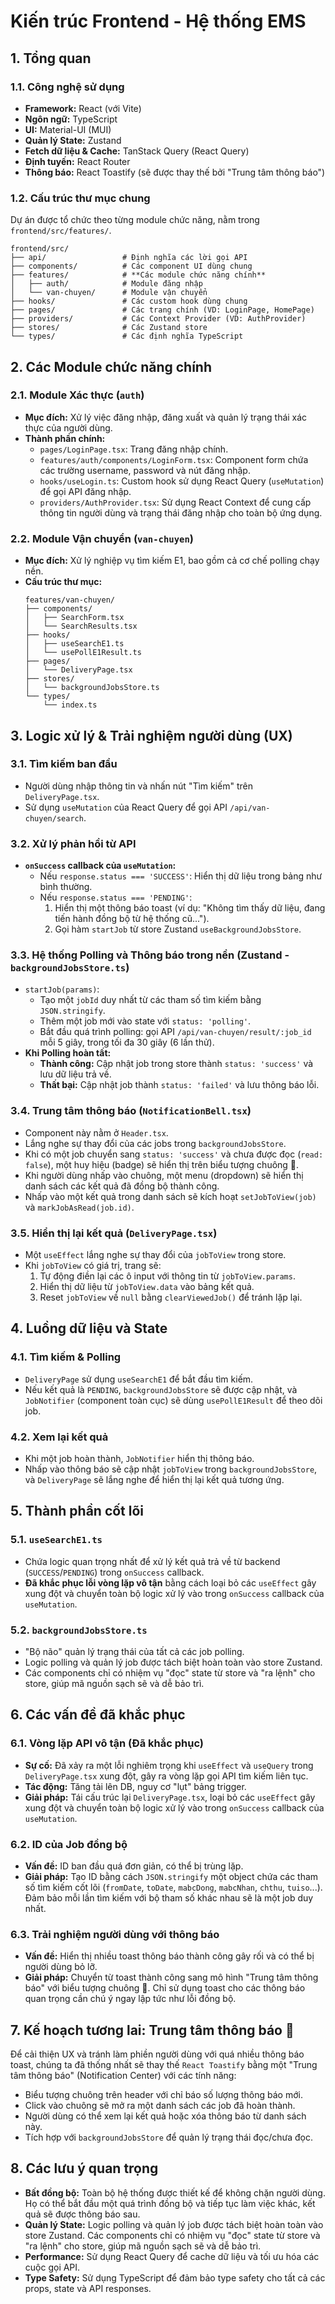 # Kiến trúc Frontend - Hệ thống EMS

## 1. Tổng quan

### 1.1. Công nghệ sử dụng
*   **Framework:** React (với Vite)
*   **Ngôn ngữ:** TypeScript
*   **UI:** Material-UI (MUI)
*   **Quản lý State:** Zustand
*   **Fetch dữ liệu & Cache:** TanStack Query (React Query)
*   **Định tuyến:** React Router
*   **Thông báo:** React Toastify (sẽ được thay thế bởi "Trung tâm thông báo")

### 1.2. Cấu trúc thư mục chung

Dự án được tổ chức theo từng module chức năng, nằm trong `frontend/src/features/`.

```
frontend/src/
├── api/                 # Định nghĩa các lời gọi API
├── components/          # Các component UI dùng chung
├── features/            # **Các module chức năng chính**
│   ├── auth/            # Module đăng nhập
│   └── van-chuyen/      # Module vận chuyển
├── hooks/               # Các custom hook dùng chung
├── pages/               # Các trang chính (VD: LoginPage, HomePage)
├── providers/           # Các Context Provider (VD: AuthProvider)
├── stores/              # Các Zustand store
└── types/               # Các định nghĩa TypeScript
```

## 2. Các Module chức năng chính

### 2.1. Module Xác thực (`auth`)

*   **Mục đích:** Xử lý việc đăng nhập, đăng xuất và quản lý trạng thái xác thực của người dùng.
*   **Thành phần chính:**
    *   `pages/LoginPage.tsx`: Trang đăng nhập chính.
    *   `features/auth/components/LoginForm.tsx`: Component form chứa các trường username, password và nút đăng nhập.
    *   `hooks/useLogin.ts`: Custom hook sử dụng React Query (`useMutation`) để gọi API đăng nhập.
    *   `providers/AuthProvider.tsx`: Sử dụng React Context để cung cấp thông tin người dùng và trạng thái đăng nhập cho toàn bộ ứng dụng.

### 2.2. Module Vận chuyển (`van-chuyen`)

*   **Mục đích:** Xử lý nghiệp vụ tìm kiếm E1, bao gồm cả cơ chế polling chạy nền.
*   **Cấu trúc thư mục:**
    ```
    features/van-chuyen/
    ├── components/
    │   ├── SearchForm.tsx
    │   └── SearchResults.tsx
    ├── hooks/
    │   ├── useSearchE1.ts
    │   └── usePollE1Result.ts
    ├── pages/
    │   └── DeliveryPage.tsx
    ├── stores/
    │   └── backgroundJobsStore.ts
    └── types/
        └── index.ts
    ```

## 3. Logic xử lý & Trải nghiệm người dùng (UX)

### 3.1. Tìm kiếm ban đầu
*   Người dùng nhập thông tin và nhấn nút "Tìm kiếm" trên `DeliveryPage.tsx`.
*   Sử dụng `useMutation` của React Query để gọi API `/api/van-chuyen/search`.

### 3.2. Xử lý phản hồi từ API
*   **`onSuccess` callback của `useMutation`:**
    *   Nếu `response.status === 'SUCCESS'`: Hiển thị dữ liệu trong bảng như bình thường.
    *   Nếu `response.status === 'PENDING'`:
        1.  Hiển thị một thông báo toast (ví dụ: "Không tìm thấy dữ liệu, đang tiến hành đồng bộ từ hệ thống cũ...").
        2.  Gọi hàm `startJob` từ store Zustand `useBackgroundJobsStore`.

### 3.3. Hệ thống Polling và Thông báo trong nền (Zustand - `backgroundJobsStore.ts`)
*   `startJob(params)`:
    *   Tạo một `jobId` duy nhất từ các tham số tìm kiếm bằng `JSON.stringify`.
    *   Thêm một job mới vào state với `status: 'polling'`.
    *   Bắt đầu quá trình polling: gọi API `/api/van-chuyen/result/:job_id` mỗi 5 giây, trong tối đa 30 giây (6 lần thử).
*   **Khi Polling hoàn tất:**
    *   **Thành công:** Cập nhật job trong store thành `status: 'success'` và lưu dữ liệu trả về.
    *   **Thất bại:** Cập nhật job thành `status: 'failed'` và lưu thông báo lỗi.

### 3.4. Trung tâm thông báo (`NotificationBell.tsx`)
*   Component này nằm ở `Header.tsx`.
*   Lắng nghe sự thay đổi của các jobs trong `backgroundJobsStore`.
*   Khi có một job chuyển sang `status: 'success'` và chưa được đọc (`read: false`), một huy hiệu (badge) sẽ hiển thị trên biểu tượng chuông 🔔.
*   Khi người dùng nhấp vào chuông, một menu (dropdown) sẽ hiển thị danh sách các kết quả đã đồng bộ thành công.
*   Nhấp vào một kết quả trong danh sách sẽ kích hoạt `setJobToView(job)` và `markJobAsRead(job.id)`.

### 3.5. Hiển thị lại kết quả (`DeliveryPage.tsx`)
*   Một `useEffect` lắng nghe sự thay đổi của `jobToView` trong store.
*   Khi `jobToView` có giá trị, trang sẽ:
    1.  Tự động điền lại các ô input với thông tin từ `jobToView.params`.
    2.  Hiển thị dữ liệu từ `jobToView.data` vào bảng kết quả.
    3.  Reset `jobToView` về `null` bằng `clearViewedJob()` để tránh lặp lại.

## 4. Luồng dữ liệu và State

### 4.1. Tìm kiếm & Polling
*   `DeliveryPage` sử dụng `useSearchE1` để bắt đầu tìm kiếm. 
*   Nếu kết quả là `PENDING`, `backgroundJobsStore` sẽ được cập nhật, và `JobNotifier` (component toàn cục) sẽ dùng `usePollE1Result` để theo dõi job.

### 4.2. Xem lại kết quả
*   Khi một job hoàn thành, `JobNotifier` hiển thị thông báo. 
*   Nhấp vào thông báo sẽ cập nhật `jobToView` trong `backgroundJobsStore`, và `DeliveryPage` sẽ lắng nghe để hiển thị lại kết quả tương ứng.

## 5. Thành phần cốt lõi

### 5.1. `useSearchE1.ts`
*   Chứa logic quan trọng nhất để xử lý kết quả trả về từ backend (`SUCCESS`/`PENDING`) trong `onSuccess` callback.
*   **Đã khắc phục lỗi vòng lặp vô tận** bằng cách loại bỏ các `useEffect` gây xung đột và chuyển toàn bộ logic xử lý vào trong `onSuccess` callback của `useMutation`.

### 5.2. `backgroundJobsStore.ts`
*   "Bộ não" quản lý trạng thái của tất cả các job polling.
*   Logic polling và quản lý job được tách biệt hoàn toàn vào store Zustand.
*   Các components chỉ có nhiệm vụ "đọc" state từ store và "ra lệnh" cho store, giúp mã nguồn sạch sẽ và dễ bảo trì.

## 6. Các vấn đề đã khắc phục

### 6.1. Vòng lặp API vô tận (Đã khắc phục)
*   **Sự cố:** Đã xảy ra một lỗi nghiêm trọng khi `useEffect` và `useQuery` trong `DeliveryPage.tsx` xung đột, gây ra vòng lặp gọi API tìm kiếm liên tục.
*   **Tác động:** Tăng tải lên DB, nguy cơ "lụt" bảng trigger.
*   **Giải pháp:** Tái cấu trúc lại `DeliveryPage.tsx`, loại bỏ các `useEffect` gây xung đột và chuyển toàn bộ logic xử lý vào trong `onSuccess` callback của `useMutation`.

### 6.2. ID của Job đồng bộ
*   **Vấn đề:** ID ban đầu quá đơn giản, có thể bị trùng lặp.
*   **Giải pháp:** Tạo ID bằng cách `JSON.stringify` một object chứa các tham số tìm kiếm cốt lõi (`fromDate`, `toDate`, `mabcDong`, `mabcNhan`, `chthu`, `tuiso`...). Đảm bảo mỗi lần tìm kiếm với bộ tham số khác nhau sẽ là một job duy nhất.

### 6.3. Trải nghiệm người dùng với thông báo
*   **Vấn đề:** Hiển thị nhiều toast thông báo thành công gây rối và có thể bị người dùng bỏ lỡ.
*   **Giải pháp:** Chuyển từ toast thành công sang mô hình "Trung tâm thông báo" với biểu tượng chuông 🔔. Chỉ sử dụng toast cho các thông báo quan trọng cần chú ý ngay lập tức như lỗi đồng bộ.

## 7. Kế hoạch tương lai: Trung tâm thông báo 🔔

Để cải thiện UX và tránh làm phiền người dùng với quá nhiều thông báo toast, chúng ta đã thống nhất sẽ thay thế `React Toastify` bằng một "Trung tâm thông báo" (Notification Center) với các tính năng:

*   Biểu tượng chuông trên header với chỉ báo số lượng thông báo mới.
*   Click vào chuông sẽ mở ra một danh sách các job đã hoàn thành.
*   Người dùng có thể xem lại kết quả hoặc xóa thông báo từ danh sách này.
*   Tích hợp với `backgroundJobsStore` để quản lý trạng thái đọc/chưa đọc.

## 8. Các lưu ý quan trọng

*   **Bất đồng bộ:** Toàn bộ hệ thống được thiết kế để không chặn người dùng. Họ có thể bắt đầu một quá trình đồng bộ và tiếp tục làm việc khác, kết quả sẽ được thông báo sau.
*   **Quản lý State:** Logic polling và quản lý job được tách biệt hoàn toàn vào store Zustand. Các components chỉ có nhiệm vụ "đọc" state từ store và "ra lệnh" cho store, giúp mã nguồn sạch sẽ và dễ bảo trì.
*   **Performance:** Sử dụng React Query để cache dữ liệu và tối ưu hóa các cuộc gọi API.
*   **Type Safety:** Sử dụng TypeScript để đảm bảo type safety cho tất cả các props, state và API responses. 